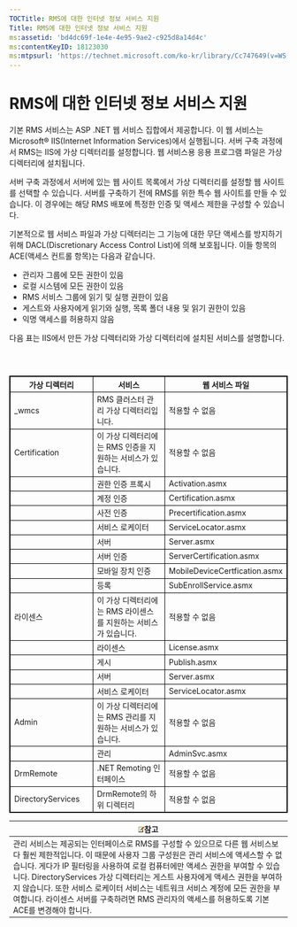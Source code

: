 ```yaml
---
TOCTitle: RMS에 대한 인터넷 정보 서비스 지원
Title: RMS에 대한 인터넷 정보 서비스 지원
ms:assetid: 'bd4dc69f-1e4e-4e95-9ae2-c925d8a14d4c'
ms:contentKeyID: 18123030
ms:mtpsurl: 'https://technet.microsoft.com/ko-kr/library/Cc747649(v=WS.10)'
---
```


RMS에 대한 인터넷 정보 서비스 지원
==================================

기본 RMS 서비스는 ASP .NET 웹 서비스 집합에서 제공합니다. 이 웹 서비스는 Microsoft® IIS(Internet Information Services)에서 실행됩니다. 서버 구축 과정에서 RMS는 IIS에 가상 디렉터리를 설정합니다. 웹 서비스용 응용 프로그램 파일은 가상 디렉터리에 설치됩니다.

서버 구축 과정에서 서버에 있는 웹 사이트 목록에서 가상 디렉터리를 설정할 웹 사이트를 선택할 수 있습니다. 서버를 구축하기 전에 RMS를 위한 특수 웹 사이트를 만들 수 있습니다. 이 경우에는 해당 RMS 배포에 특정한 인증 및 액세스 제한을 구성할 수 있습니다.

기본적으로 웹 서비스 파일과 가상 디렉터리는 그 기능에 대한 무단 액세스를 방지하기 위해 DACL(Discretionary Access Control List)에 의해 보호됩니다. 이들 항목의 ACE(액세스 컨트롤 항목)는 다음과 같습니다.

-   관리자 그룹에 모든 권한이 있음
-   로컬 시스템에 모든 권한이 있음
-   RMS 서비스 그룹에 읽기 및 실행 권한이 있음
-   게스트와 사용자에게 읽기와 실행, 목록 폴더 내용 및 읽기 권한이 있음
-   익명 액세스를 허용하지 않음

다음 표는 IIS에서 만든 가상 디렉터리와 가상 디렉터리에 설치된 서비스를 설명합니다.

###  

 
<table style="border:1px solid black;">
<colgroup>
<col width="33%" />
<col width="33%" />
<col width="33%" />
</colgroup>
<thead>
<tr class="header">
<th style="border:1px solid black;" >가상 디렉터리</th>
<th style="border:1px solid black;" >서비스</th>
<th style="border:1px solid black;" >웹 서비스 파일</th>
</tr>
</thead>
<tbody>
<tr class="odd">
<td style="border:1px solid black;">_wmcs</td>
<td style="border:1px solid black;">RMS 클러스터 관리 가상 디렉터리입니다.</td>
<td style="border:1px solid black;">적용할 수 없음</td>
</tr>
<tr class="even">
<td style="border:1px solid black;">Certification</td>
<td style="border:1px solid black;">이 가상 디렉터리에는 RMS 인증을 지원하는 서비스가 있습니다.</td>
<td style="border:1px solid black;">적용할 수 없음</td>
</tr>
<tr class="odd">
<td style="border:1px solid black;"> </td>
<td style="border:1px solid black;">권한 인증 프록시</td>
<td style="border:1px solid black;">Activation.asmx</td>
</tr>
<tr class="even">
<td style="border:1px solid black;"> </td>
<td style="border:1px solid black;">계정 인증</td>
<td style="border:1px solid black;">Certification.asmx</td>
</tr>
<tr class="odd">
<td style="border:1px solid black;"> </td>
<td style="border:1px solid black;">사전 인증</td>
<td style="border:1px solid black;">Precertification.asmx</td>
</tr>
<tr class="even">
<td style="border:1px solid black;"> </td>
<td style="border:1px solid black;">서비스 로케이터</td>
<td style="border:1px solid black;">ServiceLocator.asmx</td>
</tr>
<tr class="odd">
<td style="border:1px solid black;"> </td>
<td style="border:1px solid black;">서버</td>
<td style="border:1px solid black;">Server.asmx</td>
</tr>
<tr class="even">
<td style="border:1px solid black;"> </td>
<td style="border:1px solid black;">서버 인증</td>
<td style="border:1px solid black;">ServerCertification.asmx</td>
</tr>
<tr class="odd">
<td style="border:1px solid black;"> </td>
<td style="border:1px solid black;">모바일 장치 인증</td>
<td style="border:1px solid black;">MobileDeviceCertfication.asmx</td>
</tr>
<tr class="even">
<td style="border:1px solid black;"> </td>
<td style="border:1px solid black;">등록</td>
<td style="border:1px solid black;">SubEnrollService.asmx</td>
</tr>
<tr class="odd">
<td style="border:1px solid black;">라이센스</td>
<td style="border:1px solid black;">이 가상 디렉터리에는 RMS 라이센스를 지원하는 서비스가 있습니다.</td>
<td style="border:1px solid black;">적용할 수 없음</td>
</tr>
<tr class="even">
<td style="border:1px solid black;"> </td>
<td style="border:1px solid black;">라이센스</td>
<td style="border:1px solid black;">License.asmx</td>
</tr>
<tr class="odd">
<td style="border:1px solid black;"> </td>
<td style="border:1px solid black;">게시</td>
<td style="border:1px solid black;">Publish.asmx</td>
</tr>
<tr class="even">
<td style="border:1px solid black;"> </td>
<td style="border:1px solid black;">서버</td>
<td style="border:1px solid black;">Server.asmx</td>
</tr>
<tr class="odd">
<td style="border:1px solid black;"> </td>
<td style="border:1px solid black;">서비스 로케이터</td>
<td style="border:1px solid black;">ServiceLocator.asmx</td>
</tr>
<tr class="even">
<td style="border:1px solid black;">Admin</td>
<td style="border:1px solid black;">이 가상 디렉터리에는 RMS 관리를 지원하는 서비스가 있습니다.</td>
<td style="border:1px solid black;">적용할 수 없음</td>
</tr>
<tr class="odd">
<td style="border:1px solid black;"> </td>
<td style="border:1px solid black;">관리</td>
<td style="border:1px solid black;">AdminSvc.asmx</td>
</tr>
<tr class="even">
<td style="border:1px solid black;">DrmRemote</td>
<td style="border:1px solid black;">.NET Remoting 인터페이스</td>
<td style="border:1px solid black;">적용할 수 없음</td>
</tr>
<tr class="odd">
<td style="border:1px solid black;">DirectoryServices</td>
<td style="border:1px solid black;">DrmRemote의 하위 디렉터리</td>
<td style="border:1px solid black;">적용할 수 없음</td>
</tr>
</tbody>
</table>
  
| ![](images/Cc747649.note(WS.10).gif)참고                                                                                                                                                                                                                                                                                                                                                                                                                                         |  
|---------------------------------------------------------------------------------------------------------------------------------------------------------------------------------------------------------------------------------------------------------------------------------------------------------------------------------------------------------------------------------------------------------------------------------------------------------------------------------------------------------------|  
| 관리 서비스는 제공되는 인터페이스로 RMS를 구성할 수 있으므로 다른 웹 서비스보다 훨씬 제한적입니다. 이 때문에 사용자 그룹 구성원은 관리 서비스에 액세스할 수 없습니다. 게다가 IP 필터링을 사용하여 로컬 컴퓨터에만 액세스 권한을 부여할 수 있습니다. DirectoryServices 가상 디렉터리는 게스트 사용자에게 액세스 권한을 부여하지 않습니다. 또한 서비스 로케이터 서비스는 네트워크 서비스 계정에 모든 권한을 부여합니다. 라이센스 서버를 구축하려면 RMS 관리자의 액세스를 허용하도록 기본 ACE를 변경해야 합니다. |
